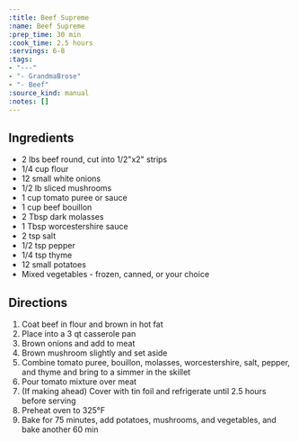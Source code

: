```yaml
---
:title: Beef Supreme
:name: Beef Supreme
:prep_time: 30 min
:cook_time: 2.5 hours
:servings: 6-8
:tags:
- "---"
- "- GrandmaBrose"
- "- Beef"
:source_kind: manual
:notes: []
---
```


## Ingredients
- 2 lbs beef round, cut into 1/2"x2" strips
- 1/4 cup flour
- 12 small white onions
- 1/2 lb sliced mushrooms
- 1 cup tomato puree or sauce
- 1 cup beef bouillon
- 2 Tbsp dark molasses
- 1 Tbsp worcestershire sauce
- 2 tsp salt
- 1/2 tsp pepper
- 1/4 tsp thyme
- 12 small potatoes
- Mixed vegetables - frozen, canned, or your choice


## Directions
1. Coat beef in flour and brown in hot fat
2. Place into a 3 qt casserole pan
3. Brown onions and add to meat
4. Brown mushroom slightly and set aside
5. Combine tomato puree, bouillon, molasses, worcestershire, salt, pepper, and thyme and bring to a simmer in the skillet
6. Pour tomato mixture over meat
7. (If making ahead) Cover with tin foil and refrigerate until 2.5 hours before serving
8. Preheat oven to 325°F
9. Bake for 75 minutes, add potatoes, mushrooms, and vegetables, and bake another 60 min
